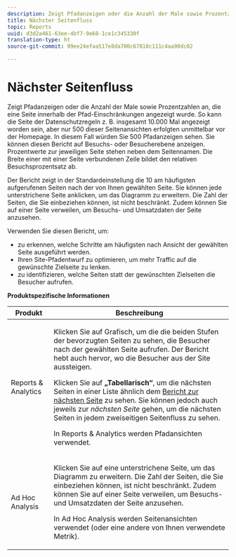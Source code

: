 ```yaml
---
description: Zeigt Pfadanzeigen oder die Anzahl der Male sowie Prozentzahlen an, die eine Seite innerhalb der Pfad-Einschränkungen angezeigt wurde. So kann die Seite der Datenschutzregeln z. B. insgesamt 10.000 Mal angezeigt worden sein, aber nur 500 dieser Seitenansichten erfolgten unmittelbar vor der Homepage. In diesem Fall würden Sie 500 Pfadanzeigen sehen. Sie können diesen Bericht auf Besuchs- oder Besucherebene anzeigen. Prozentwerte zur jeweiligen Seite stehen neben dem Seitennamen. Die Breite einer mit einer Seite verbundenen Zeile bildet den relativen Besuchsprozentsatz ab.
title: Nächster Seitenfluss
topic: Reports
uuid: d3d2a461-63ee-4bf7-9e68-1ce1c345330f
translation-type: ht
source-git-commit: 99ee24efaa517e8da700c67818c111c4aa90dc02

---
```



# Nächster Seitenfluss

Zeigt Pfadanzeigen oder die Anzahl der Male sowie Prozentzahlen an, die eine Seite innerhalb der Pfad-Einschränkungen angezeigt wurde. So kann die Seite der Datenschutzregeln z. B. insgesamt 10.000 Mal angezeigt worden sein, aber nur 500 dieser Seitenansichten erfolgten unmittelbar vor der Homepage. In diesem Fall würden Sie 500 Pfadanzeigen sehen. Sie können diesen Bericht auf Besuchs- oder Besucherebene anzeigen. Prozentwerte zur jeweiligen Seite stehen neben dem Seitennamen. Die Breite einer mit einer Seite verbundenen Zeile bildet den relativen Besuchsprozentsatz ab.

Der Bericht zeigt in der Standardeinstellung die 10 am häufigsten aufgerufenen Seiten nach der von Ihnen gewählten Seite. Sie können jede unterstrichene Seite anklicken, um das Diagramm zu erweitern. Die Zahl der Seiten, die Sie einbeziehen können, ist nicht beschränkt. Zudem können Sie auf einer Seite verweilen, um Besuchs- und Umsatzdaten der Seite anzusehen.

Verwenden Sie diesen Bericht, um:

* zu erkennen, welche Schritte am häufigsten nach Ansicht der gewählten Seite ausgeführt werden.
* Ihren Site-Pfadentwurf zu optimieren, um mehr Traffic auf die gewünschte Zielseite zu lenken.
* zu identifizieren, welche Seiten statt der gewünschten Zielseiten die Besucher aufrufen.

**Produktspezifische Informationen**

<table id="table_A68A0DC384A74DC4895C8B01F760E175"> 
 <thead> 
  <tr> 
   <th colname="col1" class="entry"> Produkt </th> 
   <th colname="col2" class="entry"> Beschreibung </th> 
  </tr> 
 </thead>
 <tbody> 
  <tr> 
   <td colname="col1"> Reports &amp; Analytics </td> 
   <td colname="col2"> <p> Klicken Sie auf <span class="uicontrol">Grafisch</span>, um die die beiden Stufen der bevorzugten Seiten zu sehen, die Besucher nach der gewählten Seite aufrufen. Der Bericht hebt auch hervor, wo die Besucher aus der Site aussteigen. </p> <p>Klicken Sie auf <b>„Tabellarisch“</b>, um die nächsten Seiten in einer Liste ähnlich dem  <a href="/help/components/c-variables/dimensionslist/reports-next-page.md"  > Bericht zur nächsten Seite</a> zu sehen. Sie können jedoch auch jeweils zur <i>nächsten Seite</i> gehen, um die nächsten Seiten in jedem zweiseitigen Seitenfluss zu sehen. </p> <p>In Reports &amp; Analytics werden Pfadansichten verwendet. </p> </td> 
  </tr> 
  <tr> 
   <td colname="col1"> Ad Hoc Analysis </td> 
   <td colname="col2"> <p>Klicken Sie auf eine unterstrichene Seite, um das Diagramm zu erweitern. Die Zahl der Seiten, die Sie einbeziehen können, ist nicht beschränkt. Zudem können Sie auf einer Seite verweilen, um Besuchs- und Umsatzdaten der Seite anzusehen. </p> <p>In Ad Hoc Analysis werden Seitenansichten verwendet (oder eine andere von Ihnen verwendete Metrik). </p> </td> 
  </tr> 
 </tbody> 
</table>

